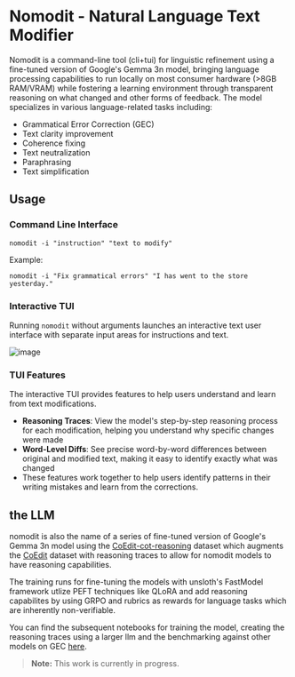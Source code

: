# Nomodit - Natural Language Text Modifier

Nomodit is a command-line tool (cli+tui) for linguistic refinement using a fine-tuned version of Google's Gemma 3n model, bringing language processing capabilities to run locally on most consumer hardware (>8GB RAM/VRAM) while fostering a learning environment through transparent reasoning on what changed and other forms of feedback. The model specializes in various language-related tasks including:

- Grammatical Error Correction (GEC)
- Text clarity improvement
- Coherence fixing
- Text neutralization
- Paraphrasing
- Text simplification

## Usage

### Command Line Interface
```
nomodit -i "instruction" "text to modify"
```

Example:
```
nomodit -i "Fix grammatical errors" "I has went to the store yesterday."
```

### Interactive TUI
Running `nomodit` without arguments launches an interactive text user interface with separate input areas for instructions and text.

![image](https://github.com/user-attachments/assets/af28d15b-41ee-4d64-85ce-20fa078e2a40)

### TUI Features

The interactive TUI provides features to help users understand and learn from text modifications.

- **Reasoning Traces**: View the model's step-by-step reasoning process for each modification, helping you understand why specific changes were made
- **Word-Level Diffs**: See precise word-by-word differences between original and modified text, making it easy to identify exactly what was changed
- These features work together to help users identify patterns in their writing mistakes and learn from the corrections.


## the LLM
nomodit is also the name of a series of fine-tuned version of Google's Gemma 3n model using the [CoEdit-cot-reasoning](https://huggingface.co/datasets/muzzz/coedit-cot-reasoning) dataset which augments the [CoEdit](https://huggingface.co/datasets/grammarly/coedit) dataset with reasoning traces to allow for nomodit models to have reasoning capabilities. 

The training runs for fine-tuning the models with unsloth's FastModel framework utlize PEFT techniques like QLoRA and add reasoning capabilites by using GRPO and rubrics as rewards for language tasks which are inherently non-verifiable.

You can find the subsequent notebooks for training the model, creating the reasoning traces using a larger llm and the benchmarking against other models on GEC [here](https://github.com/muzzlol/nomodit-training).
> **Note:** This work is currently in progress.